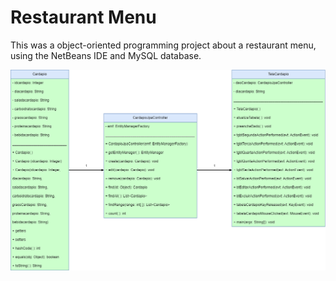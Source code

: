 # Restaurant Menu
This was a object-oriented programming project about a restaurant menu, using the NetBeans IDE and MySQL database.

![alt text](https://github.com/ThiagoAKAtrist/restaurant_menu/blob/master/diagram.png?raw=true)

